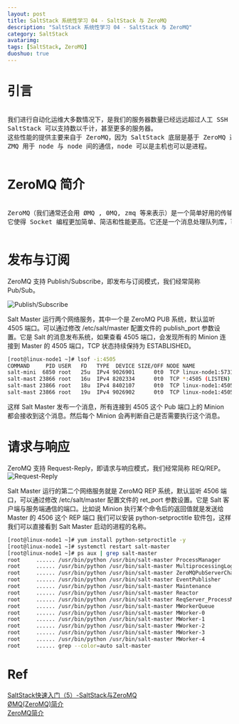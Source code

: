 ```yaml
---
layout: post
title: SaltStack 系统性学习 04 - SaltStack 与 ZeroMQ
description: "SaltStack 系统性学习 04 - SaltStack 与 ZeroMQ"
category: SaltStack
avatarimg:
tags: [SaltStack, ZeroMQ]
duoshuo: true
---
```


# 引言

<pre>

我们进行自动化运维大多数情况下，是我们的服务器数量已经远远超过人工 SSH 维护的范围，
SaltStack 可以支持数以千计，甚至更多的服务器。   
这些性能的提供主要来自于 ZeroMQ，因为 SaltStack 底层是基于 ZeroMQ 进行高效的网络通信。   
ZMQ 用于 node 与 node 间的通信，node 可以是主机也可以是进程。    

</pre>

# ZeroMQ 简介

<pre>

ZeroMQ（我们通常还会用 ØMQ , 0MQ, zmq 等来表示）是一个简单好用的传输层，像框架一样的一个套接字库，
它使得 Socket 编程更加简单、简洁和性能更高。它还是一个消息处理队列库，可在多个线程、内核和主机之间弹性伸缩。

</pre>

# 发布与订阅

ZeroMQ 支持 Publish/Subscribe，即发布与订阅模式，我们经常简称 Pub/Sub。

![Publish/Subscribe](https://www.unixhot.com/uploads/article/20151027/055f24981e25860e08942d7f0aa9d0ab.png)  

Salt Master 运行两个网络服务，其中一个是 ZeroMQ PUB 系统，默认监听 4505 端口。可以通过修改 /etc/salt/master 配置文件的 publish_port 参数设置。它是 Salt 的消息发布系统，如果查看 4505 端口，会发现所有的 Minion 连接到 Master 的 4505 端口，TCP 状态持续保持为 ESTABLISHED。  

```bash
[root@linux-node1 ~]# lsof -i:4505
COMMAND     PID USER   FD   TYPE  DEVICE SIZE/OFF NODE NAME
salt-mini  6850 root   25u  IPv4 9026901      0t0  TCP linux-node1:57317->linux-node1:4505 (ESTABLISHED)
salt-mast 23866 root   16u  IPv4 8202334      0t0  TCP *:4505 (LISTEN)
salt-mast 23866 root   18u  IPv4 8402107      0t0  TCP linux-node1:4505->linux-node2:54245 (ESTABLISHED)
salt-mast 23866 root   19u  IPv4 9026902      0t0  TCP linux-node1:4505->linux-node1:57317 (ESTABLISHED)

```    

这样 Salt Master 发布一个消息，所有连接到 4505 这个 Pub 端口上的 Minion 都会接收到这个消息。然后每个 Minion 会再判断自己是否需要执行这个消息。


# 请求与响应
ZeroMQ 支持 Request-Reply，即请求与响应模式，我们经常简称 REQ/REP。  
![Request-Reply](https://www.unixhot.com/uploads/article/20151027/26dac78d08953a61af295d376ca29cfe.png)  

Salt Master 运行的第二个网络服务就是 ZeroMQ REP 系统，默认监听 4506 端口，可以通过修改 /etc/salt/master 配置文件的 ret_port 参数设置。它是 Salt 客户端与服务端通信的端口。比如说 Minion 执行某个命令后的返回值就是发送给 Master 的 4506 这个 REP 端口
我们可以安装 python-setproctitle 软件包，这样我们可以直接看到 Salt Master 启动的进程的名称。

```bash
[root@linux-node1 ~]# yum install python-setproctitle -y
[root@linux-node1 ~]# systemctl restart salt-master
[root@linux-node1 ~]# ps aux | grep salt-master
root     ...... /usr/bin/python /usr/bin/salt-master ProcessManager					# 中心进程管理器
root     ...... /usr/bin/python /usr/bin/salt-master MultiprocessingLoggingQueue	
root     ...... /usr/bin/python /usr/bin/salt-master ZeroMQPubServerChannel			# 将任务 PUB 到 Minion 端
root     ...... /usr/bin/python /usr/bin/salt-master EventPublisher					# Event Publisher 进程
root     ...... /usr/bin/python /usr/bin/salt-master Maintenance
root     ...... /usr/bin/python /usr/bin/salt-master Reactor
root     ...... /usr/bin/python /usr/bin/salt-master ReqServer_ProcessManager		# ReqServer 进程管理器
root     ...... /usr/bin/python /usr/bin/salt-master MWorkerQueue					# 将 Ret 接口(ROUTER)数据转发到 Worker(DEALER)
root     ...... /usr/bin/python /usr/bin/salt-master MWorker-0						# 工作进程
root     ...... /usr/bin/python /usr/bin/salt-master MWorker-1						# 工作进程
root     ...... /usr/bin/python /usr/bin/salt-master MWorker-2						# 工作进程
root     ...... /usr/bin/python /usr/bin/salt-master MWorker-3						# 工作进程
root     ...... /usr/bin/python /usr/bin/salt-master MWorker-4						# 工作进程
root     ...... grep --color=auto salt-master

```    

# Ref
[SaltStack快速入门（5）-SaltStack与ZeroMQ](https://www.unixhot.com/article/15)  
[ØMQ(ZeroMQ)简介](http://www.infoq.com/cn/news/2010/09/introduction-zero-mq)  
[ZeroMQ简介](http://holbrook.github.io/2013/07/03/zeromq_intro.html)  

